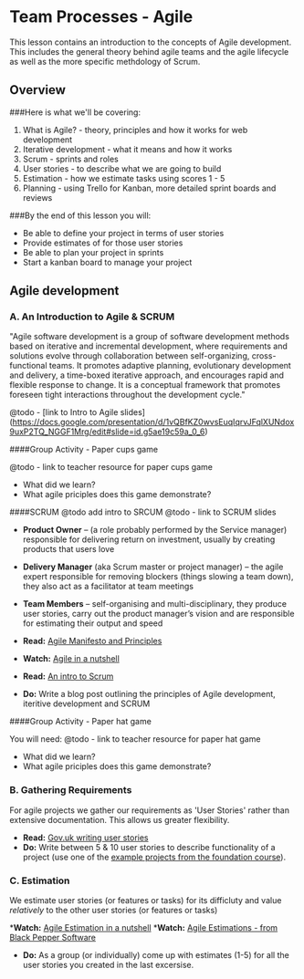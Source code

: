 Team Processes - Agile
======================

This lesson contains an introduction to the concepts of Agile development. This includes the general theory behind agile teams and the agile lifecycle as well as the more specific methdology of Scrum.

Overview
--------
###Here is what we'll be covering:

1. What is Agile? - theory, principles and how it works for web development
2. Iterative development - what it means and how it works
3. Scrum - sprints and roles
4. User stories - to describe what we are going to build
5. Estimation - how we estimate tasks using scores 1 - 5
6. Planning - using Trello for Kanban, more detailed sprint boards and reviews

###By the end of this lesson you will:

* Be able to define your project in terms of user stories
* Provide estimates of for those user stories
* Be able to plan your project in sprints
* Start a kanban board to manage your project

Agile development
-----------------

### A. An Introduction to Agile & SCRUM

"Agile software development is a group of software development methods based on iterative and incremental development, where requirements and solutions evolve through collaboration between self-organizing, cross-functional teams. 
It promotes adaptive planning, evolutionary development and delivery, a time-boxed iterative approach, and encourages rapid and flexible response to change. It is a conceptual framework that promotes foreseen tight interactions throughout the development cycle."

@todo - [link to Intro to Agile slides]
(https://docs.google.com/presentation/d/1vQBfKZ0wvsEuqIqrvJFqlXUNdox9uxP2TQ_NGGF1Mrg/edit#slide=id.g5ae19c59a_0_6)

####Group Activity - Paper cups game

@todo - link to teacher resource for paper cups game

* What did we learn?
* What agile priciples does this game demonstrate?

####SCRUM
@todo add intro to SRCUM
@todo - link to SCRUM slides

* __Product Owner__ – (a role probably performed by the Service manager) responsible for delivering return on investment, usually by creating products that users love
* __Delivery Manager__ (aka Scrum master or project manager) – the agile expert responsible for removing blockers (things slowing a team down), they also act as a facilitator at team meetings
* __Team Members__ – self-organising and multi-disciplinary, they produce user stories, carry out the product manager’s vision and are responsible for estimating their output and speed

* __Read:__ [Agile Manifesto and Principles](http://agilemanifesto.org/)
* __Watch:__ [Agile in a nutshell](https://www.youtube.com/watch?v=zIPv-Ym2n1E)
* __Read:__ [An intro to Scrum](https://www.atlassian.com/agile/scrum)
* __Do:__ Write a blog post outlining the principles of Agile development, iteritive development and SCRUM

####Group Activity - Paper hat game

You will need:
@todo - link to teacher resource for paper hat game

* What did we learn?
* What agile priciples does this game demonstrate?

### B. Gathering Requirements
For agile projects we gather our requirements as 'User Stories' rather than extensive documentation. This allows us greater flexibility.

* __Read:__ [Gov.uk writing user stories](https://www.gov.uk/service-manual/agile/writing-user-stories.html)
* __Do:__ Write between 5 & 10 user stories to describe functionality of a project (use one of the [example projects from the foundation course](https://drive.google.com/drive/folders/0By9KqisVw_3lTnRSZnVPb2RIMjA)).

### C. Estimation
We estimate user stories (or features or tasks) for its difficluty and value _relatively_ to the other user stories (or features or tasks)

*__Watch:__ [Agile Estimation in a nutshell](https://www.youtube.com/watch?v=sCCUEtjCpCs)
*__Watch:__ [Agile Estimations - from Black Pepper Software](https://www.youtube.com/watch?v=7nTxdl29ePY)
* __Do:__ As a group (or individually) come up with estimates (1-5) for all the user stories you created in the last excersise. 
